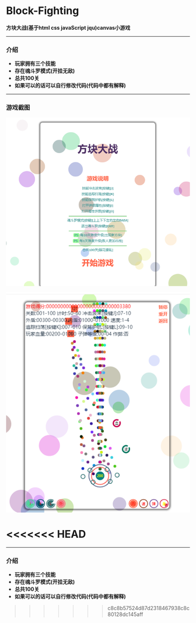 
# Block-Fighting

**方块大战(基于html css javaScript jqu)canvas小游戏**

****

### 介绍

+ **玩家拥有三个技能**
+ **存在魂斗罗模式(开挂无敌)**
+ **总共100关**
+ **如果可以的话可以自行修改代码(代码中都有解释)**

****

### 游戏截图

![截图](./images/game.png)

![截图](./images/gameone.png)

<<<<<<< HEAD
=======
****

### 介绍

+ **玩家拥有三个技能**
+ **存在魂斗罗模式(开挂无敌)**
+ **总共100关**
+ **如果可以的话可以自行修改代码(代码中都有解释)**
>>>>>>> c8c8b57524d87d2318467938c8c80128dc145aff
